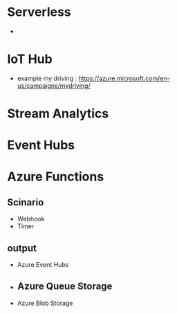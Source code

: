 # Serverless 
- 
# IoT Hub 
- example my driving : https://azure.microsoft.com/en-us/campaigns/mydriving/

# Stream Analytics 

# Event Hubs

# Azure Functions 
## Scinario 
- Webhook
- Timer 
## output 
- Azure Event Hubs
- Azure Queue Storage 
  - 
- Azure Blob Storage 
